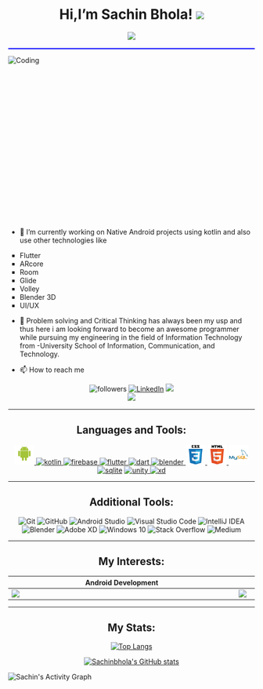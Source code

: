 <h1 align="center">  Hi,I’m Sachin Bhola! <img src="https://raw.githubusercontent.com/MartinHeinz/MartinHeinz/master/wave.gif" width="30px"></h1>

<p align="center">
    <img src = "https://readme-typing-svg.herokuapp.com?size=25&center=true&width=410&height=52&lines=A+self+taught+programmer;Always+Hungry+To+Learn;Android+developer;AR+Enthusiast;Competitive+Programmer">
</p>

<hr style="height:2px;border-width:0;color:gray;background-color:blue">

<p><img align="right" alt="Coding" width="550" height="350" src="https://cdn.dribbble.com/users/453128/screenshots/3849814/untitled-12.gif"/></br></p>
   
- 🌱 I’m currently working on Native Android projects using kotlin and also use other technologies like
<ul type="square" align ="centre">
  <li> Flutter</li>
  <li> ARcore</li>
  <li> Room</li>
  <li>Glide</li>
  <li> Volley</li>
  <li> Blender 3D </li>
  <li> UI/UX</li>
  
</ul>

- 💞️ Problem solving and Critical Thinking has always been my usp and thus here i am looking forward to become an awesome programmer 
   while pursuing my engineering in the field of Information Technology from
   -University School of Information, Communication, and Technology.

- 📫 How to reach me
<p align="center" >
    <img alt="followers" title="Follow me on Github" src="https://img.shields.io/github/followers/sachinbhola?color=236ad3&labelColor=1155ba&&logo=github&label=Follow"/>
    <a href = "https://www.linkedin.com/in/sachin-bhola-790bab12a/"><img alt="LinkedIn" src="https://img.shields.io/badge/linkedin-%230077B5.svg?&logo=linkedin&logoColor=white"/></a>
    <a href = "https://discord.gg/JaF7nGSp"><img src="https://img.shields.io/badge/-Discord-7289DA?&logoColor=white&logo=discord"/></a></br>
    <a href = "sachinbhola947@gmail.com"><img src="https://img.shields.io/badge/sachinbhola947%40gmail.com%20-red"/></a>
    
</p>
 
      
<hr>
      
<h2 align="center">Languages and Tools:</h2>
<div align="center">
<p align="center"> <a href="https://developer.android.com" target="_blank"> <img src="https://raw.githubusercontent.com/devicons/devicon/master/icons/android/android-original-wordmark.svg" alt="android" width="40" height="40"/> </a><a href="https://kotlinlang.org" target="_blank"> <img src="https://www.vectorlogo.zone/logos/kotlinlang/kotlinlang-icon.svg" alt="kotlin" width="40" height="40"/> </a><a href="https://firebase.google.com/" target="_blank"> <img src="https://www.vectorlogo.zone/logos/firebase/firebase-icon.svg" alt="firebase" width="40" height="40"/> </a><a href="https://flutter.dev" target="_blank"> <img src="https://www.vectorlogo.zone/logos/flutterio/flutterio-icon.svg" alt="flutter" width="40" height="40"/> </a><a href="https://dart.dev" target="_blank"> <img src="https://www.vectorlogo.zone/logos/dartlang/dartlang-icon.svg" alt="dart" width="40" height="40"/> </a><a href="https://www.blender.org/" target="_blank"> <img src="https://download.blender.org/branding/community/blender_community_badge_white.svg" alt="blender" width="40" height="40"/> </a> <a href="https://www.w3schools.com/css/" target="_blank"> <img src="https://raw.githubusercontent.com/devicons/devicon/master/icons/css3/css3-original-wordmark.svg" alt="css3" width="40" height="40"/> </a> <a href="https://www.w3.org/html/" target="_blank"> <img src="https://raw.githubusercontent.com/devicons/devicon/master/icons/html5/html5-original-wordmark.svg" alt="html5" width="40" height="40"/> </a><a href="https://www.mysql.com/" target="_blank"> <img src="https://raw.githubusercontent.com/devicons/devicon/master/icons/mysql/mysql-original-wordmark.svg" alt="mysql" width="40" height="40"/> </a> <a href="https://www.sqlite.org/" target="_blank"> <img src="https://www.vectorlogo.zone/logos/sqlite/sqlite-icon.svg" alt="sqlite" width="40" height="40"/></a> <a href="https://unity.com/" target="_blank"> <img src="https://www.vectorlogo.zone/logos/unity3d/unity3d-icon.svg" alt="unity" width="40" height="40"/> </a><a href="https://www.adobe.com/products/xd.html" target="_blank"> <img src="https://cdn.worldvectorlogo.com/logos/adobe-xd.svg" alt="xd" width="40" height="40"/> </a> </p>
</div>

<hr>
<h2 align="center">Additional Tools:<br></h2>
<div align="center">
<p>
    <img alt="Git" src="https://img.shields.io/badge/Git%20-%23F05033.svg?logo=git&logoColor=white">
    <img alt="GitHub" src="https://img.shields.io/badge/github-%23121011.svg?logo=github&logoColor=white"/>
    <img alt="Android Studio" src="https://img.shields.io/badge/AndroidStudio-5C2D91.svg?logo=android-studio&logoColor=white"/>
    <img alt="Visual Studio Code" src="https://img.shields.io/badge/Visual%20Studio%20Code-0078d7.svg?logo=visual-studio-code&logoColor=white">
    <img alt="IntelliJ IDEA" src="https://img.shields.io/badge/IntelliJIDEA-000000.svg?logo=intellij-idea&logoColor=white"/>
    <img alt="Blender" src="https://img.shields.io/badge/blender-%23F5792A.svg?logo=blender&logoColor=white"/>
    <img alt="Adobe XD" src="https://img.shields.io/badge/adobexd-%23FF26BE.svg?logo=adobexd&logoColor=white"/>
    <img alt="Windows 10" src="https://img.shields.io/badge/Windows-0078D6?&logo=windows&logoColor=white" />
    <img alt="Stack Overflow" src="https://img.shields.io/badge/-Stack%20Overflow-FE7A16?logo=stack-overflow&logoColor=white">
    <img alt="Medium" src="https://img.shields.io/badge/Medium-12100E?&logo=medium&logoColor=white"/>

</p>
</div>

<hr>

<h2 align="center">My Interests:</br></h2>

Android Development | Augumented Reality
------------ | -------------
<img align="left" width="450" src="https://github.com/Sachinbhola/Sachinbhola/blob/main/image_processing20191109-26456-1ng61l6.gif?raw=true"/> | <img align="right" width="450" src="https://github.com/Sachinbhola/Sachinbhola/blob/main/virtual-reality.gif"/>

<hr>
<h2 align="center" margin="50px">My Stats:</br></h2>
<div align="center">

[![Top Langs ](https://github-readme-stats.vercel.app/api/top-langs/?username=Sachinbhola&layout=compact&theme=radical)](https://github.com/Sachinbhola/github-readme-stats)

[![Sachinbhola's GitHub stats](https://github-readme-stats.vercel.app/api?username=Sachinbhola&theme=radical)](https://github.com/Sachinbhola/github-readme-stats)
</div>

<img alt="Sachin's Activity Graph" src="https://activity-graph.herokuapp.com/graph?username=sachinbhola&bg_color=001100&color=F8D866&line=F85D7F&point=FFFFFF&hide_border=true" />

